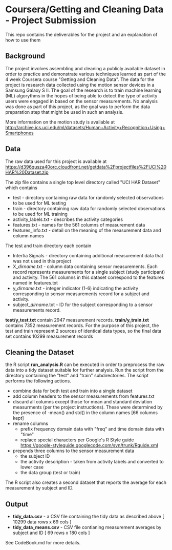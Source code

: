 Coursera/Getting and Cleaning Data - Project Submission
===========================================================
This repo contains the deliverables for the project and an explanation of how to use them

## Background
The project involves assembling and cleaning a publicly available dataset in order to practice and demonstrate various techniques learned as part of the 4 week Coursera course "Getting and Cleaning Data".  The data for the project is research data collected using the motion sensor devices in a Samsung Galaxy S II.  The goal of the research is to train machine learning (ML) algorythms in the hopes of being able to detect the type of activity users were engaged in based on the sensor measurements.  No analysis was done as part of this project, as the goal was to perform the data preparation step that might be used in such an analysis.

More information on the motion study is available at http://archive.ics.uci.edu/ml/datasets/Human+Activity+Recognition+Using+Smartphones 

## Data
The raw data used for this project is available at https://d396qusza40orc.cloudfront.net/getdata%2Fprojectfiles%2FUCI%20HAR%20Dataset.zip 

The zip file contains a single top level directory called "UCI HAR Dataset" which contains
+ test - directory containing raw data for randomly selected observations to be used for ML testing 
+ train - directory containing raw data for randomly selected observations to be used for ML training
+ activity_labels.txt - describes the activity categories 
+ features.txt - names for the 561 columns of measurement data
+ features_info.txt - detail on the meaning of the measurement data and column names

The test and train directory each contain
+ Intertia Signals - directory containing additional measurement data that was not used in this project
+ X_*dirname*.txt - column data containing sensor measurements. Each record represents measurements for a single subject (study participant) and activity.  The 561 columns in this dataset correspond to the features named in features.txt  
+ y_*dirname*.txt - integer indicator (1-6) indicating the activity corresponding to sensor measurements record for a subject and activity. 
+ subject_*dirname*.txt - ID for the subject corresponding to a sensor measurements record.

**test/y_test.txt** contain 2947 measurement records.
**train/y_train.txt** contains 7352 measurement records.
For the purpose of this project, the test and train represent 2 sources of identical data types, so the final data set contains 10299 measurement records

## Cleaning the Dataset
the R script **run_analysis.R** can be executed in order to preprocess the raw data into a tidy dataset suitable for further analysis.  Run the script from the directory containing the "test" and "train" subdirectories.  The script performs the following actions.
+ combine data for both test and train into a single dataset
+ add column headers to the sensor measurements from features.txt
+ discard all columns except those for mean and standard deviation measurments (per the project instructions).  These were determined by the presence of -mean() and std() in the column names [66 columns kept]  
+ rename columns
  + prefix frequency domain data with "freq" and time domain data with "time"
  + replace special characters per Google's R Style guide https://google-styleguide.googlecode.com/svn/trunk/Rguide.xml
+ prepends three columns to the sensor measurement data
  + the subject ID 
  + the activity description - taken from activity labels and converted to lower case
  + the data group  (test or train)

The R script also creates a second dataset that reports the average for each measurement by subject and ID.

## Output
+ **tidy_data.csv** - a CSV file containing the tidy data as described above  [ 10299 data rows x 69 cols ]
+ **tidy_data_means.csv** - CSV file contianing measurement averages by subject and ID [ 69 rows x 180 cols ]

See CodeBook.md for more details.
